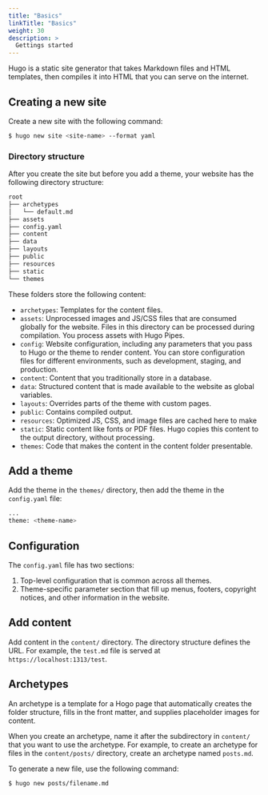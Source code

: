 ```yaml
---
title: "Basics"
linkTitle: "Basics"
weight: 30
description: >
  Gettings started
---
```


Hugo is a static site generator that takes Markdown files and HTML templates, then compiles it into HTML that you can serve on the internet.

## Creating a new site

Create a new site with the following command:

```bash
$ hugo new site <site-name> --format yaml
```

### Directory structure

After you create the site but before you add a theme, your website has the following directory structure:

```bash
root
├── archetypes
│   └── default.md
├── assets
├── config.yaml
├── content
├── data
├── layouts
├── public
├── resources
├── static
└── themes
```
These folders store the following content:
- `archetypes`: Templates for the content files.
- `assets`: Unprocessed images and JS/CSS files that are consumed globally for the website. Files in this directory can be processed during compilation. You process assets with Hugo Pipes.
- `config`: Website configuration, including any parameters that you pass to Hugo or the theme to render content. You can store configuration files for different environments, such as development, staging, and production.
- `content`: Content that you traditionally store in a database.
- `data`: Structured content that is made available to the website as global variables.
- `layouts`: Overrides parts of the theme with custom pages.
- `public`: Contains compiled output.
- `resources`: Optimized JS, CSS, and image files are cached here to make 
- `static`: Static content like fonts or PDF files. Hugo copies this content to the output directory, without processing.
- `themes`: Code that makes the content in the content folder presentable.

## Add a theme

Add the theme in the `themes/` directory, then add the theme in the `config.yaml` file: 

```bash
...
theme: <theme-name>
```

## Configuration

The `config.yaml` file has two sections:
1. Top-level configuration that is common across all themes.
2. Theme-specific parameter section that fill up menus, footers, copyright notices, and other information in the website.

## Add content

Add content in the `content/` directory. The directory structure defines the URL. For example, the `test.md` file is served at `https://localhost:1313/test`.


## Archetypes

An archetype is a template for a Hogo page that automatically creates the folder structure, fills in the front matter, and supplies placeholder images for content.

When you create an archetype, name it after the subdirectory in `content/` that you want to use the archetype. For example, to create an archetype for files in the `content/posts/` directory, create an archetype named `posts.md`.

To generate a new file, use the following command:

```bash
$ hugo new posts/filename.md
```

